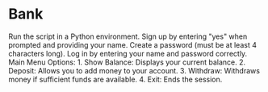 # Bank 

Run the script in a Python environment.
Sign up by entering "yes" when prompted and providing your name.
Create a password (must be at least 4 characters long).
Log in by entering your name and password correctly.
Main Menu Options:
    1. Show Balance: Displays your current balance.
    2. Deposit: Allows you to add money to your account.
    3. Withdraw: Withdraws money if sufficient funds are available.
    4. Exit: Ends the session.
